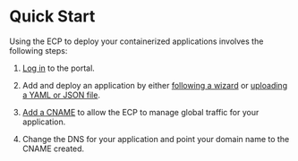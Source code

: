 <!--?xml version="1.0" encoding="utf-8"?-->

<map id="map1"><area shape="rectangle" coords="245,102,401,171" dragdirection="0" href="/docs/portal/applications/creating_a_property.htm"><area shape="rectangle" coords="244,205,401,268" dragdirection="0" href="/docs/portal/applications/Editing Properties.htm"><area shape="rectangle" coords="249,735,399,799" dragdirection="0" href="/docs/portal/applications/Deploying Your Property.htm"><area shape="rectangle" coords="253,493,404,558" dragdirection="0" href="/docs/portal/applications/Deploying Your Property.htm"><area shape="polygon" coords="382,355,386,348,327,409,268,352,330,299,360,328,376,347,388,350" href="/docs/portal/applications/Testing Your Property in Staging.htm"><area shape="polygon" coords="326,594,375,650,321,700,271,648,323,596" href="/docs/portal/applications/Testing Your Property in Staging.htm"><area shape="polygon" coords="325,829,379,883,324,936,305,919,288,898,273,889,298,863,315,847,324,831" href="/docs/portal/applications/Testing Your Property In Production.htm"></map>

<map id="map2"></map>

# Quick Start

Using the ECP to deploy your containerized applications involves the following steps:

1. [Log in](<../Logging In/Logging In.htm>) to the portal.
2. Add and deploy an application by either [following a wizard](</docs/portal/applications/Using a Wizard.htm>) or [uploading a YAML or JSON file](</docs/portal/applications/Uploading a YAML-JSON File.htm>).

3. [Add a CNAME](</docs/portal/cnames/Adding a CNAME.htm>) to allow the ECP to manage global traffic for your application.

4. Change the DNS for your application and point your domain name to the CNAME created.


<!-- -->


